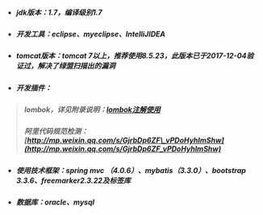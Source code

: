 * ##### jdk版本：1.7，编译级别1.7
* ##### 开发工具：eclipse、myeclipse、IntelliJIDEA
* ##### tomcat版本：tomcat 7以上，推荐使用8.5.23，此版本已于2017-12-04验证过，解决了绿盟扫描出的漏洞
* ##### 开发插件：

> ##### lombok，详见附录说明：[lombok注解使用](fu-lu/lombozzhu-jie-shi-yong.md)
>
> ##### 阿里代码规范检测：[http://mp.weixin.qq.com/s/GjrbDp6ZF\_vPDoHyhImShw](http://mp.weixin.qq.com/s/GjrbDp6ZF_vPDoHyhImShw)

* ##### 使用技术框架：spring mvc （4.0.6）、mybatis（3.3.0）、bootstrap 3.3.6、freemarker2.3.22及标签库
* ##### 数据库：oracle、mysql




